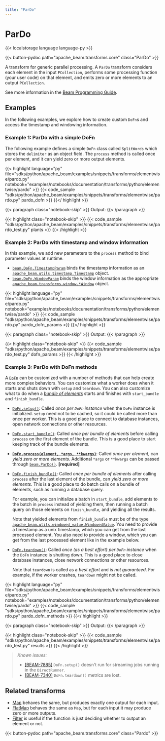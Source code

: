```yaml
---
title: "ParDo"
---
```

<!--
Licensed under the Apache License, Version 2.0 (the "License");
you may not use this file except in compliance with the License.
You may obtain a copy of the License at

http://www.apache.org/licenses/LICENSE-2.0

Unless required by applicable law or agreed to in writing, software
distributed under the License is distributed on an "AS IS" BASIS,
WITHOUT WARRANTIES OR CONDITIONS OF ANY KIND, either express or implied.
See the License for the specific language governing permissions and
limitations under the License.
-->

# ParDo

{{< localstorage language language-py >}}

{{< button-pydoc path="apache_beam.transforms.core" class="ParDo" >}}

A transform for generic parallel processing.
A `ParDo` transform considers each element in the input `PCollection`,
performs some processing function (your user code) on that element,
and emits zero or more elements to an output `PCollection`.

See more information in the
[Beam Programming Guide](/documentation/programming-guide/#pardo).

## Examples

In the following examples, we explore how to create custom `DoFn`s and access
the timestamp and windowing information.

### Example 1: ParDo with a simple DoFn

The following example defines a simple `DoFn` class called `SplitWords`
which stores the `delimiter` as an object field.
The `process` method is called once per element,
and it can yield zero or more output elements.

{{< highlight language="py" file="sdks/python/apache_beam/examples/snippets/transforms/elementwise/pardo.py"
  notebook="examples/notebooks/documentation/transforms/python/elementwise/pardo" >}}
{{< code_sample "sdks/python/apache_beam/examples/snippets/transforms/elementwise/pardo.py" pardo_dofn >}}
{{</ highlight >}}

{{< paragraph class="notebook-skip" >}}
Output:
{{< /paragraph >}}

{{< highlight class="notebook-skip" >}}
{{< code_sample "sdks/python/apache_beam/examples/snippets/transforms/elementwise/pardo_test.py" plants >}}
{{< /highlight >}}

### Example 2: ParDo with timestamp and window information

In this example, we add new parameters to the `process` method to bind parameter values at runtime.

* [`beam.DoFn.TimestampParam`](https://beam.apache.org/releases/pydoc/current/apache_beam.transforms.core.html#apache_beam.transforms.core.DoFn.TimestampParam)
  binds the timestamp information as an
  [`apache_beam.utils.timestamp.Timestamp`](https://beam.apache.org/releases/pydoc/current/apache_beam.utils.timestamp.html#apache_beam.utils.timestamp.Timestamp)
  object.
* [`beam.DoFn.WindowParam`](https://beam.apache.org/releases/pydoc/current/apache_beam.transforms.core.html#apache_beam.transforms.core.DoFn.WindowParam)
  binds the window information as the appropriate
  [`apache_beam.transforms.window.*Window`](https://beam.apache.org/releases/pydoc/current/apache_beam.transforms.window.html)
  object.

{{< highlight language="py" file="sdks/python/apache_beam/examples/snippets/transforms/elementwise/pardo.py"
  notebook="examples/notebooks/documentation/transforms/python/elementwise/pardo" >}}
{{< code_sample "sdks/python/apache_beam/examples/snippets/transforms/elementwise/pardo.py" pardo_dofn_params >}}
{{</ highlight >}}

{{< paragraph class="notebook-skip" >}}
Output:
{{< /paragraph >}}

{{< highlight class="notebook-skip" >}}
{{< code_sample "sdks/python/apache_beam/examples/snippets/transforms/elementwise/pardo_test.py" dofn_params >}}
{{< /highlight >}}

### Example 3: ParDo with DoFn methods

A [`DoFn`](https://beam.apache.org/releases/pydoc/current/apache_beam.transforms.core.html#apache_beam.transforms.core.DoFn)
can be customized with a number of methods that can help create more complex behaviors.
You can customize what a worker does when it starts and shuts down with `setup` and `teardown`.
You can also customize what to do when a
[*bundle of elements*](https://beam.apache.org/documentation/runtime/model/#bundling-and-persistence)
starts and finishes with `start_bundle` and `finish_bundle`.

* [`DoFn.setup()`](https://beam.apache.org/releases/pydoc/current/apache_beam.transforms.core.html#apache_beam.transforms.core.DoFn.setup):
  Called *once per `DoFn` instance* when the `DoFn` instance is initialized.
  `setup` need not to be cached, so it could be called more than once per worker.
  This is a good place to connect to database instances, open network connections or other resources.

* [`DoFn.start_bundle()`](https://beam.apache.org/releases/pydoc/current/apache_beam.transforms.core.html#apache_beam.transforms.core.DoFn.start_bundle):
  Called *once per bundle of elements* before calling `process` on the first element of the bundle.
  This is a good place to start keeping track of the bundle elements.

* [**`DoFn.process(element, *args, **kwargs)`**](https://beam.apache.org/releases/pydoc/current/apache_beam.transforms.core.html#apache_beam.transforms.core.DoFn.process):
  Called *once per element*, can *yield zero or more elements*.
  Additional `*args` or `**kwargs` can be passed through
  [`beam.ParDo()`](https://beam.apache.org/releases/pydoc/current/apache_beam.transforms.core.html#apache_beam.transforms.core.ParDo).
  **[required]**

* [`DoFn.finish_bundle()`](https://beam.apache.org/releases/pydoc/current/apache_beam.transforms.core.html#apache_beam.transforms.core.DoFn.finish_bundle):
  Called *once per bundle of elements* after calling `process` after the last element of the bundle,
  can *yield zero or more elements*. This is a good place to do batch calls on a bundle of elements,
  such as running a database query.

  For example, you can initialize a batch in `start_bundle`,
  add elements to the batch in `process` instead of yielding them,
  then running a batch query on those elements on `finish_bundle`, and yielding all the results.

  Note that yielded elements from `finish_bundle` must be of the type
  [`apache_beam.utils.windowed_value.WindowedValue`](https://github.com/apache/beam/blob/master/sdks/python/apache_beam/utils/windowed_value.py).
  You need to provide a timestamp as a unix timestamp, which you can get from the last processed element.
  You also need to provide a window, which you can get from the last processed element like in the example below.

* [`DoFn.teardown()`](https://beam.apache.org/releases/pydoc/current/apache_beam.transforms.core.html#apache_beam.transforms.core.DoFn.teardown):
  Called *once (as a best effort) per `DoFn` instance* when the `DoFn` instance is shutting down.
  This is a good place to close database instances, close network connections or other resources.

  Note that `teardown` is called as a *best effort* and is *not guaranteed*.
  For example, if the worker crashes, `teardown` might not be called.

{{< highlight language="py" file="sdks/python/apache_beam/examples/snippets/transforms/elementwise/pardo.py"
  notebook="examples/notebooks/documentation/transforms/python/elementwise/pardo" >}}
{{< code_sample "sdks/python/apache_beam/examples/snippets/transforms/elementwise/pardo.py" pardo_dofn_methods >}}
{{</ highlight >}}

{{< paragraph class="notebook-skip" >}}
Output:
{{< /paragraph >}}

{{< highlight class="notebook-skip" >}}
{{< code_sample "sdks/python/apache_beam/examples/snippets/transforms/elementwise/pardo_test.py" results >}}
{{< /highlight >}}

> *Known issues:*
>
> * [[BEAM-7885]](https://issues.apache.org/jira/browse/BEAM-7885)
>   `DoFn.setup()` doesn't run for streaming jobs running in the `DirectRunner`.
> * [[BEAM-7340]](https://issues.apache.org/jira/browse/BEAM-7340)
>   `DoFn.teardown()` metrics are lost.

## Related transforms

* [Map](/documentation/transforms/python/elementwise/map) behaves the same, but produces exactly one output for each input.
* [FlatMap](/documentation/transforms/python/elementwise/flatmap) behaves the same as `Map`,
  but for each input it may produce zero or more outputs.
* [Filter](/documentation/transforms/python/elementwise/filter) is useful if the function is just
  deciding whether to output an element or not.

{{< button-pydoc path="apache_beam.transforms.core" class="Pardo" >}}
